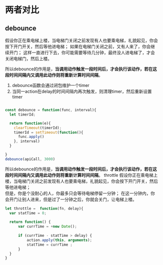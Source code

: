 # 两者对比




## debounce
假设你正在乘电梯上楼，当电梯门关闭之前发现有人也要乘电梯，礼貌起见，你会按下开门开关，然后等他进电梯； 
如果在电梯门关闭之前，又有人来了，你会继续开门；
这样一直进行下去，你可能需要等待几分钟，最终没人进电梯了，才会关闭电梯门，然后上楼。

所以debounce的作用是，**当调用动作触发一段时间后，才会执行该动作，若在这段时间间隔内又调用此动作则将重新计算时间间隔**。

1. debounce函数会通过闭包维护一个timer
1. 当同一action在delay的时间间隔内再次触发，则清理timer，然后重新设置timer


```js

const debounce = function(func, interval){
  let timerId;

  return function(e){
    clearTimeout(timerId);
    timerId = setTimeout(function(){
      func.apply()
    }, interval)
  }

}
debounce(apiCall, 3000)
```


所以debounce的作用是，**当调用动作触发一段时间后，才会执行该动作，若在这段时间间隔内又调用此动作则将重新计算时间间隔**。
throttle
假设你正在乘电梯上楼，当电梯门关闭之前发现有人也要乘电梯，礼貌起见，你会按下开门开关，然后等他进电梯；  
但是，你是个没耐心的人，你最多只会等待电梯停留一分钟；
在这一分钟内，你会开门让别人进来，但是过了一分钟之后，你就会关门，让电梯上楼。
```js
let throttle =  function(fn, delay){
  var statTime = 0;
    
  return function() {
      var currTime = +new Date();
      
      if (currTime - statTime > delay) {
          action.apply(this, arguments);
          statTime = currTime ;
      }
  }
}
```